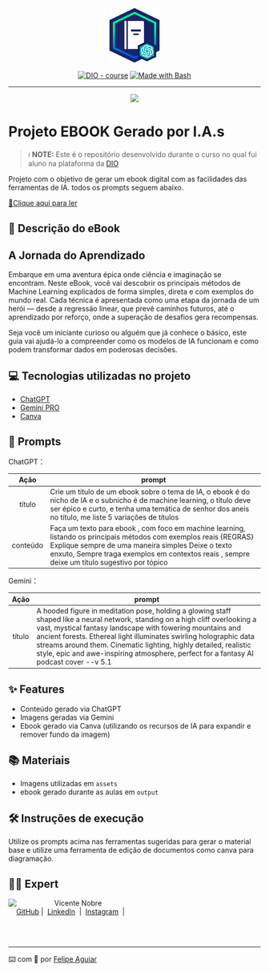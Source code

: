 <p align="center">
    <img width="100" src=".github/assets/banner.png">
</p>


<p align="center">
<a href="https://dio.me/"><img src="https://img.shields.io/badge/DIO-Course-28DA77?logo=youtube" alt="DIO - course"></a>
<a href="https://www.gnu.org/software/bash/" title="Go to Bash homepage"><img src="https://img.shields.io/badge/Prompt-Project-blue?logo=gnu-bash&amp;logoColor=white" alt="Made with Bash"></a></p>

-------


<p align="center">
<img 
    src="./assets/cover.png"
    width="400"  
/>
</p>

# Projeto EBOOK Gerado por I.A.s


 > ℹ️ **NOTE:** Este é o repositório desenvolvido durante o curso no qual fui aluno na plataforma da [DIO](https://dio.me)

Projeto com o objetivo de gerar um ebook digital com as facilidades das ferramentas de IA. todos os prompts
seguem abaixo.

<a href="https://github.com/VctNobre/prompts-recipe-to-create-a-ebook/blob/main/output/ebook%20-%20A%20jornada%20do%20Aprendiz.pdf" title="View PDF now"> 📕Clique aqui para ler</a>


## 📘 Descrição do eBook

## A Jornada do Aprendizado

Embarque em uma aventura épica onde ciência e imaginação se encontram.
Neste eBook, você vai descobrir os principais métodos de Machine Learning explicados de forma simples, direta e com exemplos do mundo real. Cada técnica é apresentada como uma etapa da jornada de um herói — desde a regressão linear, que prevê caminhos futuros, até o aprendizado por reforço, onde a superação de desafios gera recompensas.

Seja você um iniciante curioso ou alguém que já conhece o básico, este guia vai ajudá-lo a compreender como os modelos de IA funcionam e como podem transformar dados em poderosas decisões.

## 💻 Tecnologias utilizadas no projeto

- [ChatGPT](https://chat.openai.com/) 
- [Gemini PRO](https://gemini.google.com)
- [Canva](https://canva.com)

## 🧠 Prompts


ChatGPT：

|   Ação   | prompt                                                                                                                                                                                                                                                                         |
| :------: | ------------------------------------------------------------------------------------------------------------------------------------------------------------------------------------------------------------------------------------------------------------------------------ |
|  título  | Crie um título de um ebook sobre o tema de IA, o ebook é do nicho de IA e o subnicho é de machine learning, o título deve ser épico e curto, e tenha uma temática de senhor dos aneis no título, me liste 5 variações de títulos                                                       |
| conteúdo | Faça um texto para ebook , com foco em machine learning, listando os principais métodos com exemplos reais {REGRAS} Explique sempre de uma maneira simples Deixe o texto enxuto, Sempre traga exemplos em contextos reais , sempre deixe um título sugestivo por tópico

Gemini：

|  Ação  | prompt                                                                                 |
| :----: | -------------------------------------------------------------------------------------- |
| título | A hooded figure in meditation pose, holding a glowing staff shaped like a neural network, standing on a high cliff overlooking a vast, mystical fantasy landscape with towering mountains and ancient forests. Ethereal light illuminates swirling holographic data streams around them. Cinematic lighting, highly detailed, realistic style, epic and awe-inspiring atmosphere, perfect for a fantasy AI podcast cover --v 5.1

## ✨ Features

- Conteúdo gerado via ChatGPT
- Imagens geradas via Gemini
- Ebook gerado via Canva (utilizando os recursos de IA para expandir e remover fundo da imagem)

## 📚 Materiais

- Imagens utilizadas em `assets`
- ebook gerado durante as aulas em `output`


## 🛠️ Instruções de execução

Utilize os prompts acima nas ferramentas sugeridas para gerar o material base e utilize uma ferramenta de edição de documentos como canva para diagramação.

## 👨‍💻 Expert

<p>
    <img 
      align=left 
      margin=10 
      width=80 
      src="https://avatars.githubusercontent.com/u/37452836?v=4"
    />
    <p>&nbsp&nbsp&nbspVicente Nobre<br>
    &nbsp&nbsp&nbsp
    <a href="https://github.com/VctNobre">
    GitHub</a>&nbsp;|&nbsp;
    <a href="www.linkedin.com/in/vicente-nobre-94a777222">LinkedIn</a>
&nbsp;|&nbsp;
    <a href="https://www.instagram.com/vicent.nbr/">
    Instagram</a>
&nbsp;|&nbsp;</p>
</p>
<br/><br/>
<p>

---

⌨️ com 💜 por [Felipe Aguiar](https://github.com/VctNobre)